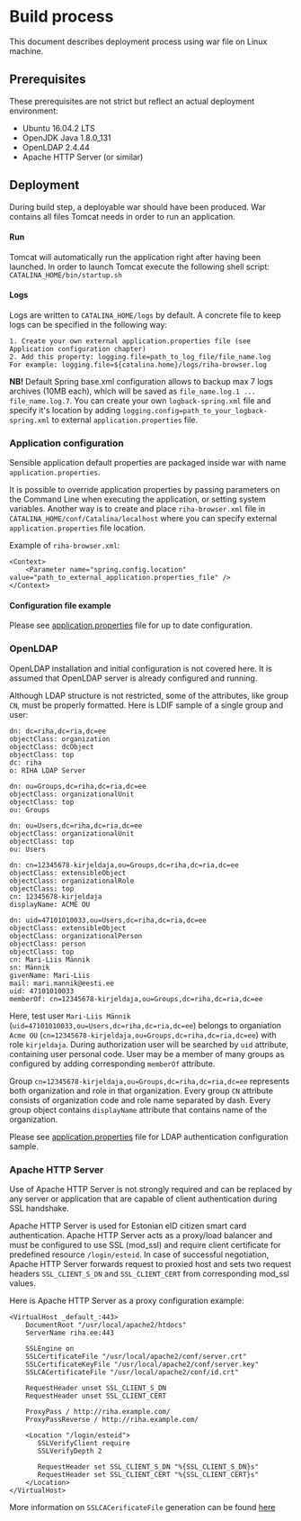 # Build process
This document describes deployment process using war file on Linux machine.

## Prerequisites
These prerequisites are not strict but reflect an actual deployment environment:

 - Ubuntu 16.04.2 LTS
 - OpenJDK Java 1.8.0_131
 - OpenLDAP 2.4.44
 - Apache HTTP Server (or similar)

## Deployment
During build step, a deployable war should have been produced. War contains all files Tomcat needs in order to run an application.

#### Run
Tomcat will automatically run the application right after having been launched. In order to launch Tomcat execute the following
shell script: `CATALINA_HOME/bin/startup.sh`

#### Logs
Logs are written to `CATALINA_HOME/logs` by default. A concrete file to keep logs can be specified in the following way:
~~~
1. Create your own external application.properties file (see Application configuration chapter)
2. Add this property: logging.file=path_to_log_file/file_name.log
For example: logging.file=${catalina.home}/logs/riha-browser.log
~~~

**NB!** Default Spring base.xml configuration allows to backup max 7 logs archives (10MB each), which will be saved as `file_name.log.1 ... file_name.log.7`. You can create your own `logback-spring.xml` file and specify it's location by adding `logging.config=path_to_your_logback-spring.xml` to external `application.properties` file.

### Application configuration
Sensible application default properties are packaged inside war with name `application.properties`.

It is possible to override application properties by passing parameters on the Command Line when executing the application, or setting system variables. Another way is to create and place `riha-browser.xml` file in `CATALINA_HOME/conf/Catalina/localhost` where you can specify external `application.properties` file location.

Example of `riha-browser.xml`:
~~~
<Context>
    <Parameter name="spring.config.location" value="path_to_external_application.properties_file" />
</Context>
~~~

#### Configuration file example
Please see [application.properties](../backend/src/main/resources/application.properties) file for up to date configuration.

### OpenLDAP
OpenLDAP installation and initial configuration is not covered here. It is assumed that OpenLDAP server is already configured and running.

Although LDAP structure is not restricted, some of the attributes, like group `CN`, must be properly formatted. Here is LDIF sample of a single group and user:
~~~
dn: dc=riha,dc=ria,dc=ee
objectClass: organization
objectClass: dcObject
objectClass: top
dc: riha
o: RIHA LDAP Server

dn: ou=Groups,dc=riha,dc=ria,dc=ee
objectClass: organizationalUnit
objectClass: top
ou: Groups

dn: ou=Users,dc=riha,dc=ria,dc=ee
objectClass: organizationalUnit
objectClass: top
ou: Users

dn: cn=12345678-kirjeldaja,ou=Groups,dc=riha,dc=ria,dc=ee
objectClass: extensibleObject
objectClass: organizationalRole
objectClass: top
cn: 12345678-kirjeldaja
displayName: ACME OU

dn: uid=47101010033,ou=Users,dc=riha,dc=ria,dc=ee
objectClass: extensibleObject
objectClass: organizationalPerson
objectClass: person
objectClass: top
cn: Mari-Liis Männik
sn: Männik
givenName: Mari-Liis
mail: mari.mannik@eesti.ee
uid: 47101010033
memberOf: cn=12345678-kirjeldaja,ou=Groups,dc=riha,dc=ria,dc=ee
~~~
Here, test user `Mari-Liis Männik` (`uid=47101010033,ou=Users,dc=riha,dc=ria,dc=ee`) belongs to organiation `Acme OU` (`cn=12345678-kirjeldaja,ou=Groups,dc=riha,dc=ria,dc=ee`) with role `kirjeldaja`. During authorization user will be searched by `uid` attribute, containing user personal code. User may be a member of many groups as configured by adding corresponding `memberOf` attribute.

Group `cn=12345678-kirjeldaja,ou=Groups,dc=riha,dc=ria,dc=ee` represents both organization and role in that organization. Every group `CN` attribute consists of organization code and role name separated by dash. Every group object contains `displayName` attribute that contains name of the organization.

Please see [application.properties](../backend/src/main/resources/application.properties) file for LDAP authentication configuration sample.

### Apache HTTP Server
Use of Apache HTTP Server is not strongly required and can be replaced by any server or application that are capable of client authentication during SSL handshake.

Apache HTTP Server is used for Estonian eID citizen smart card authentication. Apache HTTP Server acts as a proxy/load balancer and must be configured to use SSL (mod_ssl) and require client certificate for predefined resource `/login/esteid`. In case of successful negotiation, Apache HTTP Server forwards request to proxied host and sets two request headers `SSL_CLIENT_S_DN` and `SSL_CLIENT_CERT` from corresponding mod_ssl values.

Here is Apache HTTP Server as a proxy configuration example:
~~~
<VirtualHost _default_:443>
    DocumentRoot "/usr/local/apache2/htdocs"
    ServerName riha.ee:443
    
    SSLEngine on
    SSLCertificateFile "/usr/local/apache2/conf/server.crt"
    SSLCertificateKeyFile "/usr/local/apache2/conf/server.key"
    SSLCACertificateFile "/usr/local/apache2/conf/id.crt"
    
    RequestHeader unset SSL_CLIENT_S_DN
    RequestHeader unset SSL_CLIENT_CERT
        
    ProxyPass / http://riha.example.com/
    ProxyPassReverse / http://riha.example.com/
            
    <Location "/login/esteid">
       SSLVerifyClient require
       SSLVerifyDepth 2
    
       RequestHeader set SSL_CLIENT_S_DN "%{SSL_CLIENT_S_DN}s"
       RequestHeader set SSL_CLIENT_CERT "%{SSL_CLIENT_CERT}s"
    </Location>
</VirtualHost>
~~~
More information on `SSLCACerificateFile` generation can be found [here](https://eid.eesti.ee/index.php/Authenticating_in_web_applications#Implementing_authentication_with_an_ID_card)